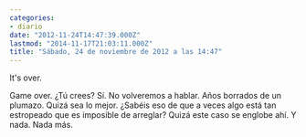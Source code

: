 ```yaml
---
categories:
- diario
date: "2012-11-24T14:47:39.000Z"
lastmod: "2014-11-17T21:03:11.000Z"
title: "Sábado, 24 de noviembre de 2012 a las 14:47"
---
```


It\'s over.

Game over.
¿Tú crees? 
Sí­.
No volveremos a hablar.
Años borrados de un plumazo.
Quizá sea lo mejor. ¿Sabéis eso de que a veces algo está tan estropeado que es imposible de arreglar?
Quizá este caso se englobe ahí­.
Y nada. Nada más.